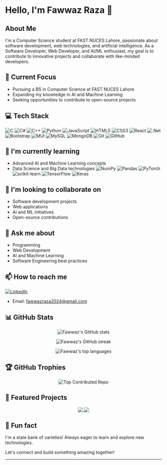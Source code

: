 
# Hello, I'm Fawwaz Raza 👋

## About Me
I'm a Computer Science student at FAST NUCES Lahore, passionate about software development, web technologies, and artificial intelligence. As a Software Developer, Web Developer, and AI/ML enthusiast, my goal is to contribute to innovative projects and collaborate with like-minded developers.

## 🔭 Current Focus
- Pursuing a BS in Computer Science at FAST NUCES Lahore
- Expanding my knowledge in AI and Machine Learning
- Seeking opportunities to contribute to open-source projects

## 💻 Tech Stack
![C](https://img.shields.io/badge/c-%2300599C.svg?style=for-the-badge&logo=c&logoColor=white) ![C#](https://img.shields.io/badge/c%23-%23239120.svg?style=for-the-badge&logo=csharp&logoColor=white) ![C++](https://img.shields.io/badge/c++-%2300599C.svg?style=for-the-badge&logo=c%2B%2B&logoColor=white) ![Python](https://img.shields.io/badge/python-3670A0?style=for-the-badge&logo=python&logoColor=ffdd54) ![JavaScript](https://img.shields.io/badge/javascript-%23323330.svg?style=for-the-badge&logo=javascript&logoColor=%23F7DF1E) ![HTML5](https://img.shields.io/badge/html5-%23E34F26.svg?style=for-the-badge&logo=html5&logoColor=white) ![CSS3](https://img.shields.io/badge/css3-%231572B6.svg?style=for-the-badge&logo=css3&logoColor=white) ![React](https://img.shields.io/badge/react-%2320232a.svg?style=for-the-badge&logo=react&logoColor=%2361DAFB) ![.Net](https://img.shields.io/badge/.NET-5C2D91?style=for-the-badge&logo=.net&logoColor=white) ![Bootstrap](https://img.shields.io/badge/bootstrap-%238511FA.svg?style=for-the-badge&logo=bootstrap&logoColor=white) ![MUI](https://img.shields.io/badge/MUI-%230081CB.svg?style=for-the-badge&logo=mui&logoColor=white) ![MySQL](https://img.shields.io/badge/mysql-4479A1.svg?style=for-the-badge&logo=mysql&logoColor=white) ![MongoDB](https://img.shields.io/badge/MongoDB-%234ea94b.svg?style=for-the-badge&logo=mongodb&logoColor=white) ![Git](https://img.shields.io/badge/git-%23F05033.svg?style=for-the-badge&logo=git&logoColor=white) ![GitHub](https://img.shields.io/badge/github-%23121011.svg?style=for-the-badge&logo=github&logoColor=white)

## 🌱 I'm currently learning
- Advanced AI and Machine Learning concepts
- Data Science and Big Data technologies
![NumPy](https://img.shields.io/badge/numpy-%23013243.svg?style=for-the-badge&logo=numpy&logoColor=white) ![Pandas](https://img.shields.io/badge/pandas-%23150458.svg?style=for-the-badge&logo=pandas&logoColor=white) ![PyTorch](https://img.shields.io/badge/PyTorch-%23EE4C2C.svg?style=for-the-badge&logo=PyTorch&logoColor=white) ![scikit-learn](https://img.shields.io/badge/scikit--learn-%23F7931E.svg?style=for-the-badge&logo=scikit-learn&logoColor=white) ![TensorFlow](https://img.shields.io/badge/TensorFlow-%23FF6F00.svg?style=for-the-badge&logo=TensorFlow&logoColor=white) ![Keras](https://img.shields.io/badge/Keras-%23D00000.svg?style=for-the-badge&logo=Keras&logoColor=white)

## 👯 I'm looking to collaborate on
- Software development projects
- Web applications
- AI and ML initiatives
- Open-source contributions

## 💬 Ask me about
- Programming
- Web Development
- AI and Machine Learning
- Software Engineering best practices

## 📫 How to reach me
[![LinkedIn](https://img.shields.io/badge/LinkedIn-%230077B5.svg?logo=linkedin&logoColor=white)](https://linkedin.com/in/fawwazraza)
- Email: fawwazraza2024@gmail.com

## 📊 GitHub Stats
<p align="center">
  <img src="https://github-readme-stats.vercel.app/api?username=FawwazRaza&theme=default&hide_border=false&rank_icon=percentile" alt="Fawwaz's GitHub stats" />
</p>
<p align="center">
  <img src="https://github-readme-streak-stats.herokuapp.com/?user=FawwazRaza&theme=default&hide_border=false" alt="Fawwaz's GitHub streak" />
</p>
<p align="center">
  <img src="https://github-readme-stats.vercel.app/api/top-langs/?username=FawwazRaza&theme=default&hide_border=false&include_all_commits=true&count_private=true&layout=compact" alt="Fawwaz's top languages" />
</p>

## 🏆 GitHub Trophies
<p align="center">
  <img src="https://github-contributor-stats.vercel.app/api?username=FawwazRaza&limit=5&theme=default&combine_all_yearly_contributions=true" alt="Top Contributed Repo" />
</p> 

## 🚀 Featured Projects
<p align="center">
  <a href="https://github.com/FawwazRaza/magnum-opsem">
    <img align="center" src="https://github-readme-stats.vercel.app/api/pin/?username=FawwazRaza&repo=magnum-opsem" />
  </a>
  <a href="https://github.com/FawwazRaza/AI-projects">
    <img align="center" src="https://github-readme-stats.vercel.app/api/pin/?username=FawwazRaza&repo=AI-projects" />
  </a>
</p>

## 🚀 Fun fact
I'm a state bank of varieties! Always eager to learn and explore new technologies.

Let's connect and build something amazing together!

---

<!-- Proudly created with GPRM ( https://gprm.itsvg.in ) -->
